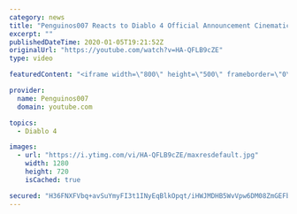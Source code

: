 ```yaml
---
category: news
title: "Penguinos007 Reacts to Diablo 4 Official Announcement Cinematic Trailer (Blizzcon 2019)"
excerpt: ""
publishedDateTime: 2020-01-05T19:21:52Z
originalUrl: "https://youtube.com/watch?v=HA-QFLB9cZE"
type: video

featuredContent: "<iframe width=\"800\" height=\"500\" frameborder=\"0\" src=\"https://www.youtube.com/embed/HA-QFLB9cZE\" allow=\"accelerometer; autoplay; encrypted-media; gyroscope; picture-in-picture\" allowfullscreen></iframe>"

provider:
  name: Penguinos007
  domain: youtube.com

topics:
  - Diablo 4

images:
  - url: "https://i.ytimg.com/vi/HA-QFLB9cZE/maxresdefault.jpg"
    width: 1280
    height: 720
    isCached: true

secured: "H36FNXFVbq+avSuYmyFI3t1INyEqBlkOpqt/iHWJMDHB5WvVpw6DM08ZmGEFbCUPW/pFb2l2uznk0AN74z2qbE+U9iol8um0y7H4Jk7iBSFYjQv9QcYtBE76RS2Wa0HJRART0P0nmh81/PCoarzjEUAeatM1E3e6Y7jSfNPNWvxECZXMr4yg7JMeEhVgalISEvl8EZWrkMDGdRp+b+Rxl7z93d3eALMXrtPM7YfmFQOv24T04CQOLGT+Sr/C+Vnz/F6yMqtcBtp3EGqU3/lrcoOjpgNL8rAwGY3gFxSB97PlTHtQJzKY68BNNkGyMaVzt2xrbdtbfbKeFN1DAXzgEih3ntVgrTNyTAS6yUmbURUw1JymlOD8M+8RsKvRPny/W5DjCev1nhaBqTMEnUF2xW0F/NoMVAoHWrdF7XYYc/BKLvMt1xj6N0xwrFblOLR9;yeZAEg9N2iGd4JVJPgzzCQ=="
---
```


